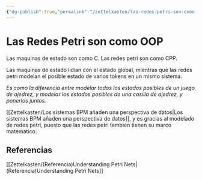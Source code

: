 ```yaml
---
{"dg-publish":true,"permalink":"/zettelkasten/las-redes-petri-son-como-oop/","tags":["Zettelkasten","Evergreen"]}
---
```


# Las Redes Petri son como OOP

Las maquinas de estado son como C. Las redes petri son como CPP.

Las maquinas de estado lidian con el estado global, mientras que las redes petri modelan el posible estado de varios tokens en un mismo sistema.

*Es como la diferencia entre modelar todos los estados posibles de un juego de ajedrez, y modelar los estados posibles de una casilla de ajedrez, y ponerlos juntos.*

[[Zettelkasten/Los sistemas BPM añaden una perspectiva de datos\|Los sistemas BPM añaden una perspectiva de datos]], y es gracias al modelado de redes petri, puesto que las redes petri tambien tienen su marco matematico.
## Referencias
[[Zettelkasten/(Referencia)Understanding Petri Nets\|(Referencia)Understanding Petri Nets]]